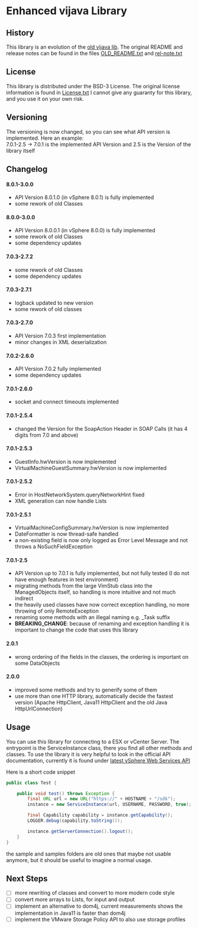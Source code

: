 # Enhanced vijava Library

## History

This library is an evolution of the [old vijava lib](http://vijava.sf.net).
The original README and release notes can be found in the files [OLD_README.txt](OLD_README.txt) and [rel-note.txt](rel-note.txt)

## License

This library is distributed under the BSD-3 License.
The original license information is found in [License.txt](License.txt)
I cannot give any guaranty for this library, and you use it on your own risk.

## Versioning

The versioning is now changed, so you can see what API version is implemented.
Here an example:</br>
7.0.1-2.5 -> 7.0.1 is the implemented API Version and 2.5 is the Version of the library itself

## Changelog

#### 8.0.1-3.0.0

* API Version 8.0.1.0 (in vSphere 8.0.1) is fully implemented
* some rework of old Classes

#### 8.0.0-3.0.0

* API Version 8.0.0.1 (in vSphere 8.0.0) is fully implemented
* some rework of old Classes
* some dependency updates

#### 7.0.3-2.7.2

* some rework of old Classes
* some dependency updates

#### 7.0.3-2.7.1

* logback updated to new version
* some rework of old classes

#### 7.0.3-2.7.0

* API Version 7.0.3 first implementation
* minor changes in XML deserialization

#### 7.0.2-2.6.0

* API Version 7.0.2 fully implemented
* some dependency updates

#### 7.0.1-2.6.0

* socket and connect timeouts implemented

#### 7.0.1-2.5.4

* changed the Version for the SoapAction Header in SOAP Calls (it has 4 digits from 7.0 and above)

#### 7.0.1-2.5.3

* GuestInfo.hwVersion is now implemented
* VirtualMachineGuestSummary.hwVersion is now implemented

#### 7.0.1-2.5.2

* Error in HostNetworkSystem.queryNetworkHint fixed
* XML generation can now handle Lists

#### 7.0.1-2.5.1

* VirtualMachineConfigSummary.hwVersion is now implemented
* DateFormatter is now thread-safe handled
* a non-existing field is now only logged as Error Level Message and not throws a NoSuchFieldException

#### 7.0.1-2.5

* API Version up to 7.0.1 is fully implemented, but not fully tested (I do not have enough features in test environment)
* migrating methods from the large VimStub class into the ManagedObjects itself, so handling is more intuitive and not much indirect
* the heavily used classes have now correct exception handling, no more throwing of only RemoteException
* renaming some methods with an illegal naming e.g. _Task suffix
* **BREAKING_CHANGE**: because of renaming and exception handling it is important to change the code that uses this library

#### 2.0.1

* wrong ordering of the fields in the classes, the ordering is important on some DataObjects

#### 2.0.0

* improved some methods and try to generify some of them
* use more than one HTTP library, automatically decide the fastest version (Apache HttpClient, Java11 HttpClient and the old Java
  HttpUrlConnection)

## Usage

You can use this library for connecting to a ESX or vCenter Server.
The entrypoint is the ServiceInstance class, there you find all other methods and classes.
To use the library it is very helpful to look in the official API documentation, currently it is found
under [latest vSphere Web Services API](https://developer.broadcom.com/xapis/vsphere-web-services-api/latest/)

Here is a short code snippet

```java
public class Test {

    public void test() throws Exception {
        final URL url = new URL("https://" + HOSTNAME + "/sdk");
        instance = new ServiceInstance(url, USERNAME, PASSWORD, true);

        final Capability capability = instance.getCapability();
        LOGGER.debug(capability.toString());

        instance.getServerConnection().logout();
    }
}
```

the sample and samples folders are old ones that maybe not usable anymore, but it should be useful to imagine a normal usage.

## Next Steps

- [ ] more rewriting of classes and convert to more modern code style
- [ ] convert more arrays to Lists, for input and output
- [ ] implement an alternative to dom4j, current measurements shows the implementation in Java11 is faster than dom4j
- [ ] implement the VMware Storage Policy API to also use storage profiles

